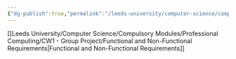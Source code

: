 ```yaml
---
{"dg-publish":true,"permalink":"/leeds-university/computer-science/compulsory-modules/professional-computing/cw-1-group-project/cw-1-group-project/"}
---
```


[[Leeds University/Computer Science/Compulsory Modules/Professional Computing/CW1 - Group Project/Functional and Non-Functional Requirements\|Functional and Non-Functional Requirements]]



